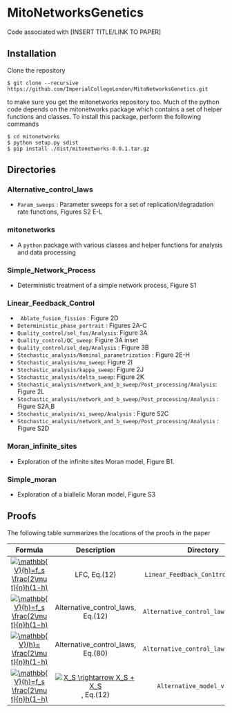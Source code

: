 # MitoNetworksGenetics

Code associated with [INSERT TITLE/LINK TO PAPER] 

## Installation

Clone the repository

```
$ git clone --recursive https://github.com/ImperialCollegeLondon/MitoNetworksGenetics.git
```

to make sure you get the mitonetworks repository too. Much of the python code depends on the mitonetworks package which contains a set of helper functions and classes. To install this package, perform the following commands

```
$ cd mitonetworks
$ python setup.py sdist 
$ pip install ./dist/mitonetworks-0.0.1.tar.gz
```

## Directories

### Alternative_control_laws

- `Param_sweeps` : Parameter sweeps for a set of replication/degradation rate functions, Figures S2 E-L

### mitonetworks

- A `python` package with various classes and helper functions for analysis and data processing

### Simple_Network_Process

- Deterministic treatment of a simple network process, Figure S1

### Linear_Feedback_Control

- ` Ablate_fusion_fission` : Figure 2D
- `Deterministic_phase_portrait` : Figures 2A-C
- `Quality_control/sel_fus/Analysis`: Figure 3A
- `Quality_control/QC_sweep`: Figure 3A inset
- `Quality_control/sel_deg/Analysis` : Figure 3B
- `Stochastic_analysis/Nominal_parametrization` : Figure 2E-H
- `Stochastic_analysis/mu_sweep`: Figure 2I
- `Stochastic_analysis/kappa_sweep`: Figure 2J
- `Stochastic_analysis/delta_sweep`: Figure 2K
- `Stochastic_analysis/network_and_b_sweep/Post_processing/Analysis`: Figure 2L
- `Stochastic_analysis/network_and_b_sweep/Post_processing/Analysis` : Figure S2A,B
- `Stochastic_analysis/xi_sweep/Analysis` : Figure S2C
- `Stochastic_analysis/network_and_b_sweep/Post_processing/Analysis` : Figure S2D

### Moran_infinite_sites

 - Exploration of the infinite sites Moran model, Figure B1.

### Simple_moran

 - Exploration of a biallelic Moran model, Figure S3

## Proofs

The following table summarizes the locations of the proofs in the paper 

| Formula | Description | Directory|
|:-------:|:-----------:|:--------:|
<a href="http://www.codecogs.com/eqnedit.php?latex=\mathbb{V}(h)=f_s&space;\frac{2\mu&space;t}{n}h(1-h)" target="_blank"><img src="http://latex.codecogs.com/gif.latex?\mathbb{V}(h)=f_s&space;\frac{2\mu&space;t}{n}h(1-h)" title="\mathbb{V}(h)=f_s \frac{2\mu t}{n}h(1-h)" /></a> | LFC, Eq.(12) |	`Linear_Feedback_Con1trol/Proof_Vh` |
<a href="http://www.codecogs.com/eqnedit.php?latex=\mathbb{V}(h)=f_s&space;\frac{2\mu&space;t}{n}h(1-h)" target="_blank"><img src="http://latex.codecogs.com/gif.latex?\mathbb{V}(h)=f_s&space;\frac{2\mu&space;t}{n}h(1-h)" title="\mathbb{V}(h)=f_s \frac{2\mu t}{n}h(1-h)" /></a>  | Alternative_control_laws, Eq.(12) | `Alternative_control_laws/Vh_proofs`
<a href="http://www.codecogs.com/eqnedit.php?latex=\mathbb{V}(h)=&space;\frac{2\mu&space;t}{n}h(1-h)" target="_blank"><img src="http://latex.codecogs.com/gif.latex?\mathbb{V}(h)=&space;\frac{2\mu&space;t}{n}h(1-h)" title="\mathbb{V}(h)= \frac{2\mu t}{n}h(1-h)" /></a>  | Alternative_control_laws, Eq.(80) | `Alternative_control_laws/Vh_proofs`
<a href="http://www.codecogs.com/eqnedit.php?latex=\mathbb{V}(h)=f_s&space;\frac{2\mu&space;t}{n}h(1-h)" target="_blank"><img src="http://latex.codecogs.com/gif.latex?\mathbb{V}(h)=f_s&space;\frac{2\mu&space;t}{n}h(1-h)" title="\mathbb{V}(h)=f_s \frac{2\mu t}{n}h(1-h)" /></a> | <a href="http://www.codecogs.com/eqnedit.php?latex=X_S&space;\rightarrow&space;X_S&space;&plus;&space;X_S" target="_blank"><img src="http://latex.codecogs.com/gif.latex?X_S&space;\rightarrow&space;X_S&space;&plus;&space;X_S" title="X_S \rightarrow X_S + X_S" /></a> , Eq.(12)| `Alternative_model_vh_proof`

